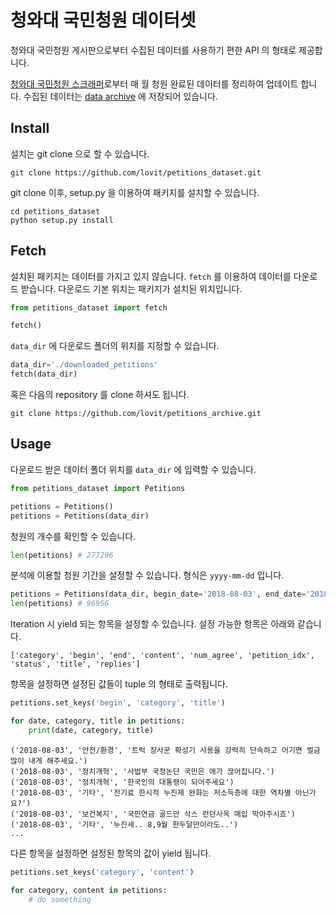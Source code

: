 # 청와대 국민청원 데이터셋

청와대 국민청원 게시판으로부터 수집된 데이터를 사용하기 편한 API 의 형태로 제공합니다. 

[청와대 국민청원 스크래퍼][scraper]로부터 매 월 청원 완료된 데이터를 정리하여 업데이트 합니다. 수집된 데이터는 [data archive][archive] 에 저장되어 있습니다.

## Install

설치는 git clone 으로 할 수 있습니다.

```
git clone https://github.com/lovit/petitions_dataset.git
```

git clone 이후, setup.py 을 이용하여 패키지를 설치할 수 있습니다.

```
cd petitions_dataset
python setup.py install
```

## Fetch

설치된 패키지는 데이터를 가지고 있지 않습니다. `fetch` 를 이용하여 데이터를 다운로드 받습니다. 다운로드 기본 위치는 패키지가 설치된 위치입니다. 

```python
from petitions_dataset import fetch

fetch()
```

`data_dir` 에 다운로드 폴더의 위치를 지정할 수 있습니다.

```python
data_dir='./downloaded_petitions'
fetch(data_dir)
```

혹은 다음의 repository 를 clone 하셔도 됩니다.

```
git clone https://github.com/lovit/petitions_archive.git
```

## Usage

다운로드 받은 데이터 폴더 위치를 `data_dir` 에 입력할 수 있습니다.

```python
from petitions_dataset import Petitions

petitions = Petitions()
petitions = Petitions(data_dir)
```

청원의 개수를 확인할 수 있습니다.

```python
len(petitions) # 277296
```

분석에 이용할 청원 기간을 설정할 수 있습니다. 형식은 `yyyy-mm-dd` 입니다.

```python
petitions = Petitions(data_dir, begin_date='2018-08-03', end_date='2018-11-28')
len(petitions) # 96956
```

Iteration 시 yield 되는 항목을 설정할 수 있습니다. 설정 가능한 항목은 아래와 같습니다.

```
['category', 'begin', 'end', 'content', 'num_agree', 'petition_idx', 'status', 'title', 'replies']
```

항목을 설정하면 설정된 값들이 tuple 의 형태로 출력됩니다.

```python
petitions.set_keys('begin', 'category', 'title')

for date, category, title in petitions:
    print(date, category, title)
```

```
('2018-08-03', '안전/환경', '트럭 장사꾼 확성기 사용을 강력히 단속하고 어기면 벌금 많이 내게 해주세요.')
('2018-08-03', '정치개혁', '사법부 국정논단 국민은 애가 끊어집니다.')
('2018-08-03', '정치개혁', '한국인의 대통령이 되어주세요')
('2018-08-03', '기타', '전기료 한시적 누진제 완화는 저소득층에 대한 역차별 아닌가요?')
('2018-08-03', '보건복지', '국민연금 골드만 삭스 런던사옥 매입 막아주시죠')
('2018-08-03', '기타', '누진세.. 8,9월 한두달만이라도..')
...
```

다른 항목을 설정하면 설정된 항목의 값이 yield 됩니다.

```python
petitions.set_keys('category', 'content')

for category, content in petitions:
    # do something
```


[scraper]: https://github.com/lovit/petitions_scraper
[archive]: https://github.com/lovit/petitions_archive